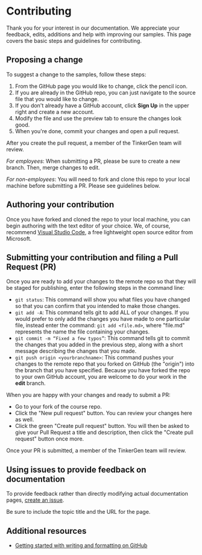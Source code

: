 # Contributing

Thank you for your interest in our documentation. We appreciate your feedback, edits, additions and help with improving our samples. This page covers the basic steps and guidelines for contributing.

## Proposing a change

To suggest a change to the samples, follow these steps:

1. From the GitHub page you would like to change, click the pencil icon.
2. If you are already in the GitHub repo, you can just navigate to the source file that you would like to change.
3. If you don't already have a GitHub account, click **Sign Up** in the upper right and create a new account.
4. Modify the file and use the preview tab to ensure the changes look good.
5. When you're done, commit your changes and open a pull request.

After you create the pull request, a member of the TinkerGen team will review.

*For employees*:
When submitting a PR, please be sure to create a new branch. Then, merge changes to edit.

*For non-employees*:
You will need to fork and clone this repo to your local machine before submitting a PR. Please see guidelines below.

## Authoring your contribution

Once you have forked and cloned the repo to your local machine, you can begin authoring with the text editor of your choice.  We, of course, recommend [Visual Studio Code](https://code.visualstudio.com/), a free lightweight open source editor from Microsoft.

## Submitting your contribution and filing a Pull Request (PR)

Once you are ready to add your changes to the remote repo so that they will be staged for publishing, enter the following steps in the command line:

- `git status`: This command will show you what files you have changed so that you can confirm that you intended to make those changes.
- `git add -A`: This command tells git to add ALL of your changes. If you would prefer to only add the changes you have made to one particular file, instead enter the command: `git add <file.md>`, where "file.md" represents the name the file containing your changes.
- `git commit -m “Fixed a few typos”`: This command tells git to commit the changes that you added in the previous step, along with a short message describing the changes that you made.
- `git push origin <yourbranchname>`: This command pushes your changes to the remote repo that you forked on GitHub (the "origin") into the branch that you have specified. Because you have forked the repo to your own GitHub account, you are welcome to do your work in the **edit** branch.

When you are happy with your changes and ready to submit a PR:

- Go to your fork of the course repo.
- Click the "New pull request" button. You can review your changes here as well.
- Click the green "Create pull request" button. You will then be asked to give your Pull Request a title and description, then click the "Create pull request" button once more.

Once your PR is submitted, a member of the TinkerGen team will review.

## Using issues to provide feedback on documentation

To provide feedback rather than directly modifying actual documentation pages, [create an issue](https://github.com/TinkerGen/No-code-Programming-to-Get-Started-with-TinyML/issues).

Be sure to include the topic title and the URL for the page.

## Additional resources

- [Getting started with writing and formatting on GitHub](https://help.github.com/articles/getting-started-with-writing-and-formatting-on-github/)

